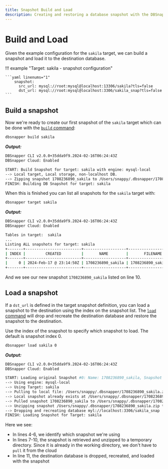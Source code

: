 ```yaml
---
title: Snapshot Build and Load
description: Creating and restoring a database snapshot with the DBSnapper build and load commands.
---
```


# Build and Load

Given the example configuration for the `sakila` target, we can build a snapshot and load it to the destination database.

<!-- prettier-ignore-start -->
!!! example "Target: sakila - snapshot configuration"

    ```yaml linenums="1"
        snapshot:
          src_url: mysql://root:mysql@localhost:13306/sakila?tls=false
          dst_url: mysql://root:mysql@localhost:3306/sakila_snap?tls=false
    ```
<!-- prettier-ignore-end -->

## Build a snapshot

Now we're ready to create our first snapshot of the `sakila` target which can be done with the [`build` command](/cmd/dbsnapper_build):

```sh
dbsnapper build sakila
```

**_Output:_**

```sh
DBSnapper CLI v2.0.0+35dda9f9.2024-02-16T06:24:43Z
DBSnapper Cloud: Enabled

START: Build Snapshot for target: sakila with engine: mysql-local
--> Local target, Local storage, non-localhost DB.
--> Zipping snapshot 1708236890_sakila to /Users/snappy/.dbsnapper/1708236890_sakila.zip
FINISH: Building DB Snapshot for target: sakila
```

When this is finished you can list all snapshots for the `sakila` target with:

```sh
dbsnapper target sakila
```

**_Output:_**

```sh linenums="1" hl_lines="10"
DBSnapper CLI v2.0.0+35dda9f9.2024-02-16T06:24:43Z
DBSnapper Cloud: Enabled

Tables in target:  sakila
...
Listing ALL snapshots for target: sakila
+-------+-------------------------+-------------------+-----------------------+--------+------------+-------+
| INDEX |         CREATED         |       NAME        |       FILENAME        |  SIZE  | SANITIZED? | SANFN |
+-------+-------------------------+-------------------+-----------------------+--------+------------+-------+
|     0 | 2024-Feb-17 @ 23:14:50Z | 1708236890_sakila | 1708236890_sakila.zip | 981 kB | false      |       |
+-------+-------------------------+-------------------+-----------------------+--------+------------+-------+
```

And we see our new snapshot `1708236890_sakila` listed on line 10.

## Load a snapshot

If a `dst_url` is defined in the target snapshot definition, you can load a snapshot to the destination using the index on the snapshot list. The [`load` command](/cmd/dbsnapper_load) will drop and recreate the destination database and restore the snapshot to the destination.

Use the index of the snapshot to specify which snapshot to load. The default is snapshot index 0.

```sh
dbsnapper load sakila 0
```

**_Output:_**

```sh linenums="1"
DBSnapper CLI v2.0.0+35dda9f9.2024-02-16T06:24:43Z
DBSnapper Cloud: Enabled

START: Loading original Snapshot #0: Name: 1708236890_sakila, Snapshot File: 1708236890_sakila.zip, Dest DB URL: mysql://root:mysql@localhost:3306/sakila_snap?tls=false
--> Using engine: mysql-local
--> Using Target: sakila
--> Pulling to local file: /Users/snappy/.dbsnapper/1708236890_sakila.zip
--> Local snapshot already exists at /Users/snappy/.dbsnapper/1708236890_sakila.zip
--> Pulled snapshot 1708236890_sakila to /Users/snappy/.dbsnapper/1708236890_sakila.zip
--> Unzipping snapshot /Users/snappy/.dbsnapper/1708236890_sakila.zip to /var/folders/z5/n821ctqx34nb__xp15r69p9h0000gp/T/dbsnapper-2125850599
--> Dropping and recreating database myl://localhost:3306/sakila_snap
FINISH: Loading Snapshot for Target: sakila
```

Here we see:

- In lines 4-6, we identify which snapshot we're using
- In lines 7-10, the snapshot is retrieved and unzipped to a temporary directory. Since it is already in the working directory, we don't have to `pull` it from the cloud
- In line 11, the destination database is dropped, recreated, and loaded with the snapshot
